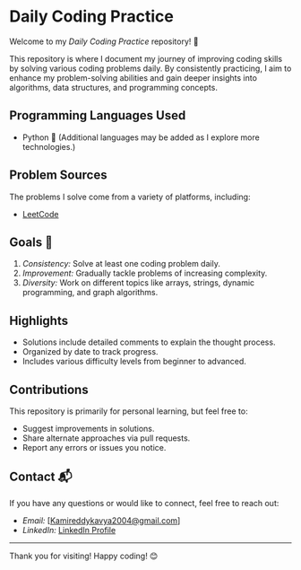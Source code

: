 # Daily Coding Practice

Welcome to my *Daily Coding Practice* repository! 🚀

This repository is where I document my journey of improving coding skills by solving various coding problems daily. By consistently practicing, I aim to enhance my problem-solving abilities and gain deeper insights into algorithms, data structures, and programming concepts.

## Programming Languages Used

- Python 🐍
(Additional languages may be added as I explore more technologies.)

## Problem Sources

The problems I solve come from a variety of platforms, including:

- [LeetCode](https://leetcode.com/u/kaviya9322/)

## Goals 🎯

1. *Consistency:* Solve at least one coding problem daily.
2. *Improvement:* Gradually tackle problems of increasing complexity.
3. *Diversity:* Work on different topics like arrays, strings, dynamic programming, and graph algorithms.

## Highlights

- Solutions include detailed comments to explain the thought process.
- Organized by date to track progress.
- Includes various difficulty levels from beginner to advanced.

## Contributions

This repository is primarily for personal learning, but feel free to:

- Suggest improvements in solutions.
- Share alternate approaches via pull requests.
- Report any errors or issues you notice.

## Contact 📬

If you have any questions or would like to connect, feel free to reach out:

- *Email:* [Kamireddykavya2004@gmail.com]
- *LinkedIn:* [LinkedIn Profile](https://www.linkedin.com/in/kaviya-k-899b29265?utm_source=share&utm_campaign=share_via&utm_content=profile&utm_medium=android_app)

---

Thank you for visiting! Happy coding! 😊
